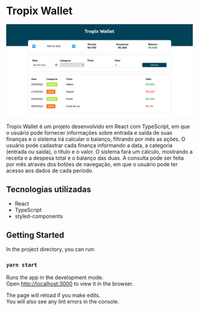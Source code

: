 # Tropix Wallet

![Screenshot](/public/demo.png)

Tropix Wallet é um projeto desenvolvido em React com TypeScript, em que o usuário pode fornecer informações sobre entrada e saída de suas finanças e o sistema irá calcular o balanço, filtrando por mês as ações. O usuário pode cadastrar cada finança informando a data, a categoria (entrada ou saída), o título e o valor. O sistema fará um cálculo, mostrando a receita e a despesa total e o balanço das duas. A consulta pode ser feita por mês através dos botões de navegação, em que o usuário pode ter acesso aos dados de cada período.


## Tecnologias utilizadas

- React
- TypeScript
- styled-components



## Getting Started

In the project directory, you can run:

### `yarn start`

Runs the app in the development mode.\
Open [http://localhost:3000](http://localhost:3000) to view it in the browser.

The page will reload if you make edits.\
You will also see any lint errors in the console.